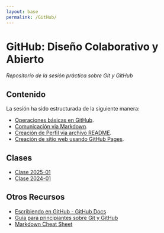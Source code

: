```yaml
---
layout: base
permalink: /GitHub/
---
```


# GitHub: Diseño Colaborativo y Abierto

_Repositorio de la sesión práctica sobre Git y GitHub_

## Contenido

La sesión ha sido estructurada de la siguiente manera:

- [Operaciones básicas en GitHub](https://github.com/skills/introduction-to-github).
- [Comunicación via Markdown](https://github.com/skills/communicate-using-markdown).
- [Creación de Perfil via archivo README](https://docs.github.com/en/account-and-profile/setting-up-and-managing-your-github-profile/customizing-your-profile/managing-your-profile-readme).
- [Creación de sitio web usando GitHub Pages](https://github.com/skills/github-pages).

## Clases

- [Clase 2025-01](class_2025_01.md)
- [Clase 2024-01](class_2024_01.md)

## Otros Recursos

- [Escribiendo en GitHub - GitHub Docs](https://docs.github.com/en/get-started/writing-on-github)
- [Guía para principiantes sobre Git y GitHub](https://www.freecodecamp.org/news/the-beginners-guide-to-git-github/)
- [Markdown Cheat Sheet](https://www.markdownguide.org/cheat-sheet/)